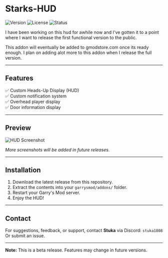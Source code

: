 # Starks-HUD
![Version](https://img.shields.io/badge/version-1.0-blue)
![License](https://img.shields.io/badge/license-GMA--FUL-lightgrey)
![Status](https://img.shields.io/badge/status-beta-yellow)


I have been working on this hud for awhile now and I've gotten it to a point where I want to release the first functional version to the public.

This addon will eventually be added to gmodstore.com once its ready enough.
I plan on adding alot more to this addon when I release the full version.


---

## Features
✅ Custom Heads-Up Display (HUD)  
✅ Custom notification system  
✅ Overhead player display  
✅ Door information display  

---

## Preview
![HUD Screenshot](https://github.com/user-attachments/assets/3ce96d65-1bbd-4528-b918-20627debd3ae)  

*More screenshots will be added in future releases.*

---

## Installation

1. Download the latest release from this repository.  
2. Extract the contents into your `garrysmod/addons/` folder.  
3. Restart your Garry's Mod server.  
4. Enjoy the HUD!

---

## Contact

For suggestions, feedback, or support, contact **Stuka** via Discord: `stuka1808` Or submit an issue.

---

**Note:** This is a beta release. Features may change in future versions.
